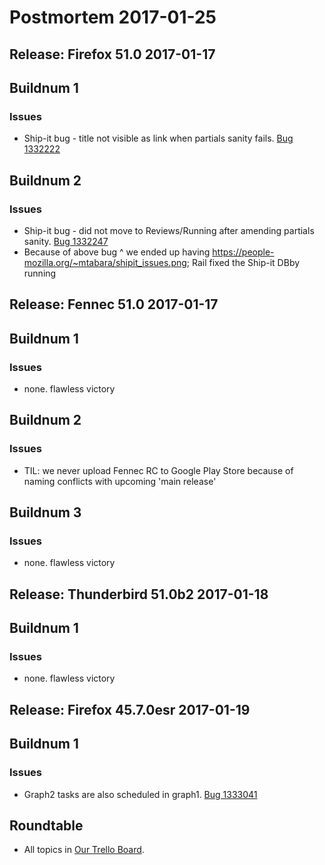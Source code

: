 # Postmortem 2017-01-25

## Release: Firefox 51.0 2017-01-17

## Buildnum 1
### Issues
- Ship-it bug - title not visible as link when partials sanity fails. [Bug 1332222](https://bugzil.la/1332222)

## Buildnum 2
### Issues
- Ship-it bug - did not move to Reviews/Running after amending partials sanity. [Bug 1332247](https://bugzil.la/1332247)
- Because of above bug ^ we ended up having https://people-mozilla.org/~mtabara/shipit_issues.png; Rail fixed the Ship-it DBby running <update firefox_release set ready=1, complete=1 where name='Firefox-51.0-build2'>


## Release: Fennec 51.0 2017-01-17

## Buildnum 1
### Issues
- none. flawless victory

## Buildnum 2
### Issues
- TIL: we never upload Fennec RC to Google Play Store because of naming conflicts with upcoming 'main release'

## Buildnum 3
### Issues
- none. flawless victory


## Release: Thunderbird 51.0b2 2017-01-18

## Buildnum 1
### Issues
- none. flawless victory


## Release: Firefox 45.7.0esr 2017-01-19

## Buildnum 1
### Issues
- Graph2 tasks are also scheduled in graph1. [Bug 1333041](https://bugzil.la/1333041)



## Roundtable
- All topics in [Our Trello Board](https://trello.com/b/MXHaVRcP/release-promotion-meeting).